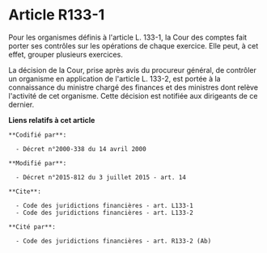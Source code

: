 # Article R133-1

Pour les organismes définis à l'article L. 133-1, la Cour des comptes fait porter ses contrôles sur les opérations de chaque
exercice. Elle peut, à cet effet, grouper plusieurs exercices. 

La décision de la Cour, prise après avis du procureur général, de contrôler un organisme en application de l'article L.
133-2, est portée à la connaissance du ministre chargé des finances et des ministres dont relève l'activité de cet organisme.
Cette décision est notifiée aux dirigeants de ce dernier.

**Liens relatifs à cet article**

	**Codifié par**:

	  - Décret n°2000-338 du 14 avril 2000

	**Modifié par**:

	  - Décret n°2015-812 du 3 juillet 2015 - art. 14

	**Cite**:

	  - Code des juridictions financières - art. L133-1
	  - Code des juridictions financières - art. L133-2

	**Cité par**:

	  - Code des juridictions financières - art. R133-2 (Ab)
